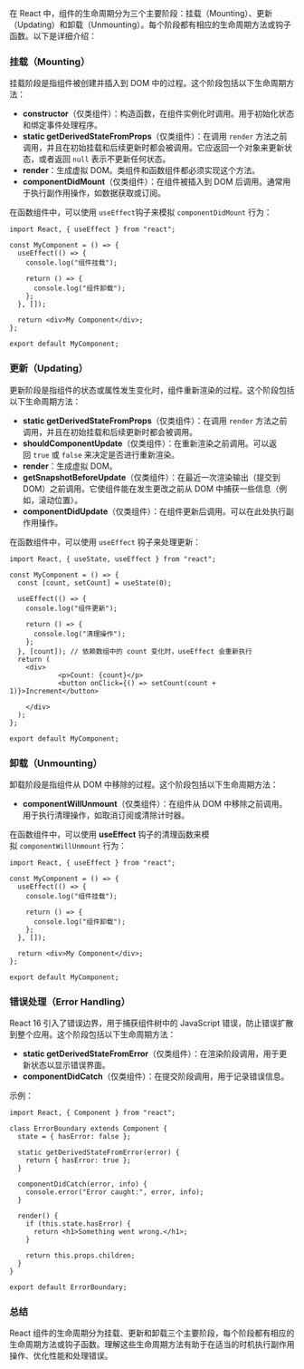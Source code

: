 在 React 中，组件的生命周期分为三个主要阶段：挂载（Mounting）、更新（Updating）和卸载（Unmounting）。每个阶段都有相应的生命周期方法或钩子函数。以下是详细介绍：

### 挂载（Mounting）

挂载阶段是指组件被创建并插入到 DOM 中的过程。这个阶段包括以下生命周期方法：

- **constructor**（仅类组件）：构造函数，在组件实例化时调用。用于初始化状态和绑定事件处理程序。
- **static getDerivedStateFromProps**（仅类组件）：在调用 `render` 方法之前调用，并且在初始挂载和后续更新时都会被调用。它应返回一个对象来更新状态，或者返回 `null` 表示不更新任何状态。
- **render**：生成虚拟 DOM。类组件和函数组件都必须实现这个方法。
- **componentDidMount**（仅类组件）：在组件被插入到 DOM 后调用。通常用于执行副作用操作，如数据获取或订阅。

在函数组件中，可以使用 `useEffect`钩子来模拟 `componentDidMount` 行为：

```tsx
import React, { useEffect } from "react";

const MyComponent = () => {
  useEffect(() => {
    console.log("组件挂载");

    return () => {
      console.log("组件卸载");
    };
  }, []);

  return <div>My Component</div>;
};

export default MyComponent;
```

### 更新（Updating）

更新阶段是指组件的状态或属性发生变化时，组件重新渲染的过程。这个阶段包括以下生命周期方法：

- **static getDerivedStateFromProps**（仅类组件）：在调用 `render` 方法之前调用，并且在初始挂载和后续更新时都会被调用。
- **shouldComponentUpdate**（仅类组件）：在重新渲染之前调用。可以返回 `true` 或 `false` 来决定是否进行重新渲染。
- **render**：生成虚拟 DOM。
- **getSnapshotBeforeUpdate**（仅类组件）：在最近一次渲染输出（提交到 DOM）之前调用。它使组件能在发生更改之前从 DOM 中捕获一些信息（例如，滚动位置）。
- **componentDidUpdate**（仅类组件）：在组件更新后调用。可以在此处执行副作用操作。

在函数组件中，可以使用 `useEffect` 钩子来处理更新：

```tsx
import React, { useState, useEffect } from "react";

const MyComponent = () => {
  const [count, setCount] = useState(0);

  useEffect(() => {
    console.log("组件更新");

    return () => {
      console.log("清理操作");
    };
  }, [count]); // 依赖数组中的 count 变化时，useEffect 会重新执行
  return (
    <div>
            <p>Count: {count}</p>
            <button onClick={() => setCount(count + 1)}>Increment</button>
          
    </div>
  );
};

export default MyComponent;
```

### 卸载（Unmounting）

卸载阶段是指组件从 DOM 中移除的过程。这个阶段包括以下生命周期方法：

- **componentWillUnmount**（仅类组件）：在组件从 DOM 中移除之前调用。用于执行清理操作，如取消订阅或清除计时器。

在函数组件中，可以使用 **useEffect** 钩子的清理函数来模拟 `componentWillUnmount` 行为：

```tsx
import React, { useEffect } from "react";

const MyComponent = () => {
  useEffect(() => {
    console.log("组件挂载");

    return () => {
      console.log("组件卸载");
    };
  }, []);

  return <div>My Component</div>;
};

export default MyComponent;
```

### 错误处理（Error Handling）

React 16 引入了错误边界，用于捕获组件树中的 JavaScript 错误，防止错误扩散到整个应用。这个阶段包括以下生命周期方法：

- **static getDerivedStateFromError**（仅类组件）：在渲染阶段调用，用于更新状态以显示错误界面。
- **componentDidCatch**（仅类组件）：在提交阶段调用，用于记录错误信息。

示例：

```tsx
import React, { Component } from "react";

class ErrorBoundary extends Component {
  state = { hasError: false };

  static getDerivedStateFromError(error) {
    return { hasError: true };
  }

  componentDidCatch(error, info) {
    console.error("Error caught:", error, info);
  }

  render() {
    if (this.state.hasError) {
      return <h1>Something went wrong.</h1>;
    }

    return this.props.children;
  }
}

export default ErrorBoundary;
```

### 总结

React 组件的生命周期分为挂载、更新和卸载三个主要阶段，每个阶段都有相应的生命周期方法或钩子函数。理解这些生命周期方法有助于在适当的时机执行副作用操作、优化性能和处理错误。
